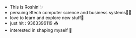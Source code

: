 - This is Roshini✨
- persuing Btech computer science and business systems👩‍🎓
- love to learn and explore new stuff🧠
- just hit : 9363396119 📥
- interested in shaping myself 💯

<!---
Roshini1710/Roshini is a ✨ special ✨ repository because its `README.md` (this file) appears on your GitHub profile.
You can click the Preview link to take a look at your changes.
--->
